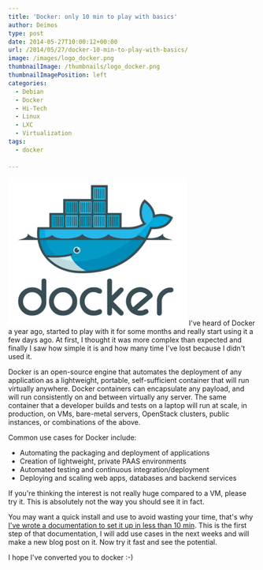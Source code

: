 ```yaml
---
title: 'Docker: only 10 min to play with basics'
author: Deimos
type: post
date: 2014-05-27T10:00:12+00:00
url: /2014/05/27/docker-10-min-to-play-with-basics/
image: /images/logo_docker.png
thumbnailImage: /thumbnails/logo_docker.png
thumbnailImagePosition: left
categories:
  - Debian
  - Docker
  - Hi-Tech
  - Linux
  - LXC
  - Virtualization
tags:
  - docker

---
```

![Docker-logo](/images/logo_docker.png)
I've heard of Docker a year ago, started to play with it for some months and really start using it a few days ago. At first, I thought it was more complex than expected and finally I saw how simple it is and how many time I've lost because I didn't used it.

Docker is an open-source engine that automates the deployment of any application as a lightweight, portable, self-sufficient container that will run virtually anywhere. Docker containers can encapsulate any payload, and will run consistently on and between virtually any server. The same container that a developer builds and tests on a laptop will run at scale, in production, on VMs, bare-metal servers, OpenStack clusters, public instances, or combinations of the above.

Common use cases for Docker include:

  * Automating the packaging and deployment of applications
  * Creation of lightweight, private PAAS environments
  * Automated testing and continuous integration/deployment
  * Deploying and scaling web apps, databases and backend services

If you're thinking the interest is not really huge compared to a VM, please try it. This is absolutely not the way you should see it in fact.

You may want a quick install and use to avoid wasting your time, that's why [I've wrote a documentation to set it up in less than 10 min](http://wiki.deimos.fr/Docker_:_manage_LXC_containers_easily_with_advanced_features). This is the first step of that documentation, I will add use cases in the next weeks and will make a new blog post on it. Now try it fast and see the potential.

I hope I've converted you to docker :-)